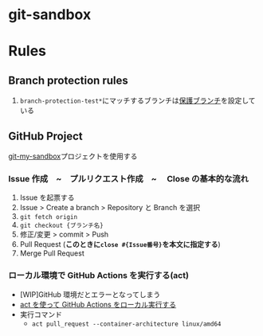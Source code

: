 # git-sandbox

# Rules

## Branch protection rules

1. `branch-protection-test*`にマッチするブランチは[保護ブランチ](https://docs.github.com/ja/repositories/configuring-branches-and-merges-in-your-repository/managing-protected-branches/about-protected-branches)を設定している

## GitHub Project

[git-my-sandbox](https://github.com/users/priv-ts/projects/8/views/1)プロジェクトを使用する

### Issue 作成　~　プルリクエスト作成　~　 Close の基本的な流れ

1. Issue を起票する
2. Issue > Create a branch > Repository と Branch を選択
3. `git fetch origin`
4. `git checkout {ブランチ名}`
5. 修正/変更 > commit > Push
6. Pull Request (**このときに`close #{Issue番号}`を本文に指定する**)
7. Merge Pull Request

### ローカル環境で GitHub Actions を実行する(act)

- [WIP]GitHub 環境だとエラーとなってしまう
- [act を使って GitHub Actions をローカル実行する](https://zenn.dev/yumemi_inc/articles/203779a4eba922)
- 実行コマンド
  - `act pull_request --container-architecture linux/amd64`

